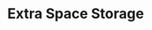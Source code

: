 ---
title: "Extra Space Storage"
url: /marietta/extra-space-storage-terrell-mill-road-southeast/
shop: storage rental
---